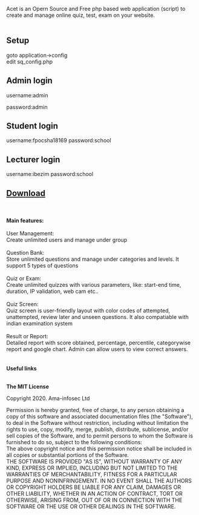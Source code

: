 
Acet is an Opern Source and Free php based web application (script) to create and manage online quiz, test, exam on your website.<br>
<br> 

<h2>Setup</h2>

goto application->config <br>
edit sq_config.php

<h2>Admin login</h2>
username:admin
<p></p>
password:admin
<br>
<h2>Student login</h2>
username:fpocsha18169
password:school
<br>

<h2>Lecturer login</h2>
username:ibezim
password:school

<h2><a href="https://github.com/amainyebriggs/Okoatanicampus/archive/master.zip">Download</a></h2>

<br><br>
<strong>Main features:</strong><br>
<br>
 User Management: <br>
Create unlimited users and manage under group
<br><br>
 Question Bank: <br>
Store unlimited questions and manage under categories and levels. It support 5 types of questions
<br><br>
 Quiz or Exam: <br>
Create unlimited quizzes with various parameters, like: start-end time, duration, IP validation, web cam etc..
<br><br>
 Quiz Screen: <br>
Quiz screen is user-friendly layout with color codes of attempted, unattempted, review later and unseen questions. It also compatiable with indian examination system
<br><br>
 Result or Report: <br>
Detailed report with score obtained, percentage, percentile, categorywise report and google chart. Admin can allow users to view correct answers.
<br>
<br><br>
<strong>Useful links</strong><br> 
<br>
 

<strong>The MIT License</strong><br> 

Copyright 2020. Ama-infosec Ltd<br> 

Permission is hereby granted, free of charge, to any person obtaining a copy of this software and associated documentation files (the "Software"), to deal in the Software without restriction, including without limitation the rights to use, copy, modify, merge, publish, distribute, sublicense, and/or sell copies of the Software, and to permit persons to whom the Software is furnished to do so, subject to the following conditions:
<br>
The above copyright notice and this permission notice shall be included in all copies or substantial portions of the Software.
<br>
THE SOFTWARE IS PROVIDED "AS IS", WITHOUT WARRANTY OF ANY KIND, EXPRESS OR IMPLIED, INCLUDING BUT NOT LIMITED TO THE WARRANTIES OF MERCHANTABILITY, FITNESS FOR A PARTICULAR PURPOSE AND NONINFRINGEMENT. IN NO EVENT SHALL THE AUTHORS OR COPYRIGHT HOLDERS BE LIABLE FOR ANY CLAIM, DAMAGES OR OTHER LIABILITY, WHETHER IN AN ACTION OF CONTRACT, TORT OR OTHERWISE, ARISING FROM, OUT OF OR IN CONNECTION WITH THE SOFTWARE OR THE USE OR OTHER DEALINGS IN THE SOFTWARE.
<br><br><br>
